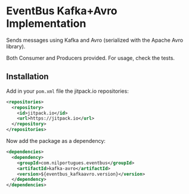 # EventBus Kafka+Avro Implementation

Sends messages using Kafka and Avro (serialized with the Apache Avro library).
 
Both Consumer and Producers provided. For usage, check the tests.


## Installation

Add in your `pom.xml` file the jitpack.io repositories:

```xml
<repositories>
  <repository>
    <id>jitpack.io</id>
    <url>https://jitpack.io</url>
  </repository>
</repositories>
```
  
Now add the package as a dependency: 

```xml
<dependencies>		
  <dependency>
    <groupId>com.nilportugues.eventbus</groupId>
    <artifactId>kafka-avro</artifactId>
    <version>${eventbus_kafkaavro.version}</version>
  </dependency>
</dependencies>  
```
